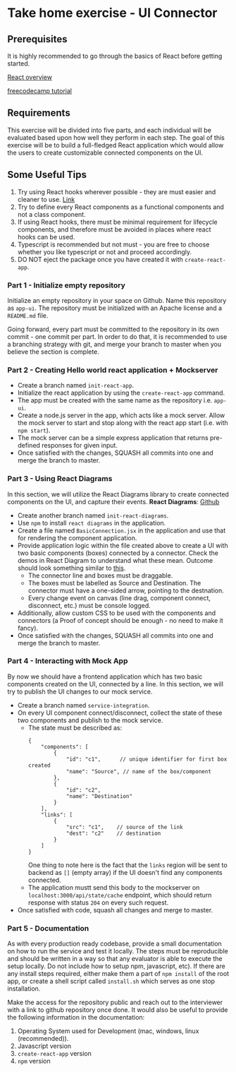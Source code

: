 # Take home exercise - UI Connector

## Prerequisites
It is highly recommended to go through the basics of React before getting started.

[React overview](https://reactjs.org/tutorial/tutorial.html#overview)

[freecodecamp tutorial](https://www.freecodecamp.org/news/react-beginner-handbook/)

## Requirements
This exercise will be divided into five parts, and each individual will be evaluated based upon how well they perform in each step.
The goal of this exercise will be to build a full-fledged React application which would allow the users to create customizable connected components on the UI.

## Some Useful Tips
1. Try using React hooks wherever possible - they are must easier and cleaner to use. [Link](https://reactjs.org/docs/hooks-intro.html)
2. Try to define every React components as a functional components and not a class component.
3. If using React hooks, there must be minimal requirement for lifecycle components, and therefore must be avoided in places where react hooks can be used.
4. Typescript is recommended but not must - you are free to choose whether you like typescript or not and proceed accordingly.
5. DO NOT eject the package once you have created it with `create-react-app`.

### Part 1 - Initialize empty repository
Initialize an empty repository in your space on Github. Name this repository as `app-ui`. The repository must be initialized with an Apache license and a `README.md` file.

Going forward, every part must be committed to the repository in its own commit - one commit per part. In order to do that, it is recommended to use a branching strategy with git, and merge your branch to master when you believe the section is complete.

### Part 2 - Creating Hello world react application + Mockserver
* Create a branch named `init-react-app`.
* Initialize the react application by using the `create-react-app` command. 
* The app must be created with the same name as the repository i.e. `app-ui`.
* Create a node.js server in the app, which acts like a mock server. Allow the mock server to start and stop along with the react app start (i.e. with `npm start`).
* The mock server can be a simple express application that returns pre-defined responses for given input.
* Once satisfied with the changes, SQUASH all commits into one and merge the branch to master.

### Part 3 - Using React Diagrams
In this section, we will utilize the React Diagrams library to create connected components on the UI, and capture their events.
**React Diagrams**: [Github](https://github.com/projectstorm/react-diagrams)

* Create another branch named `init-react-diagrams`.
* Use `npm` to install `react diagrams` in the application.
* Create a file named `BasicConnection.jsx` in the application and use that for rendering the component application.
* Provide application logic within the file created above to create a UI with two basic components (boxes) connected by a connector. Check the demos in React Diagram to understand what these mean. Outcome should look something similar to [this](https://projectstorm.cloud/react-diagrams/iframe.html?id=simple-usage--canvas-drag&args=&viewMode=story).
    * The connector line and boxes must be draggable.
    * The boxes must be labelled as Source and Destination. The connector must have a one-sided arrow, pointing to the destnation.
    * Every change event on canvas (line drag, component connect, disconnect, etc.) must be console logged.
* Additionally, allow custom CSS to be used with the components and connectors (a Proof of concept should be enough - no need to make it fancy).
* Once satisfied with the changes, SQUASH all commits into one and merge the branch to master.

### Part 4 - Interacting with Mock App
By now we should have a frontend application which has two basic components created on the UI, connected by a line. In this section, we will try to publish the UI changes to our mock service.
* Create a branch named `service-integration`.
* On every UI component connect/disconnect, collect the state of these two components and publish to the mock service.
    * The state must be described as:
        ```
        {
            "components": [
                {
                    "id": "c1",      // unique identifier for first box created
                    "name": "Source", // name of the box/component
                },
                {
                    "id": "c2",
                    "name": "Destination"
                }
            ],
            "links": [
                {
                    "src": "c1",    // source of the link
                    "dest": "c2"    // destination
                }
            ]
        }
        ```
        One thing to note here is the fact that the `links` region will be sent to backend as `[]` (empty array) if the UI doesn't find any components connected.
    * The application mustt send this body to the mockserver on `localhost:3000/api/state/cache` endpoint, which should return response with status `204` on every such request.
* Once satisfied with code, squash all changes and merge to master.


### Part 5 - Documentation
As with every production ready codebase, provide a small documentation on how to run the service and test it locally. The steps must be reproducible and should be written in a way so that any evaluator is able to execute the setup locally. Do not include how to setup npm, javascript, etc).
If there are any install steps required, either make them a part of `npm install` of the root app, or create a shell script called `install.sh` which serves as one stop installation.

Make the access for the repository public and reach out to the interviewer with a link to github repository once done. It would also be useful to provide the following information in the documentation:
1. Operating System used for Development (mac, windows, linux (recommended)).
2. Javascript version
3. `create-react-app` version
4. `npm` version
